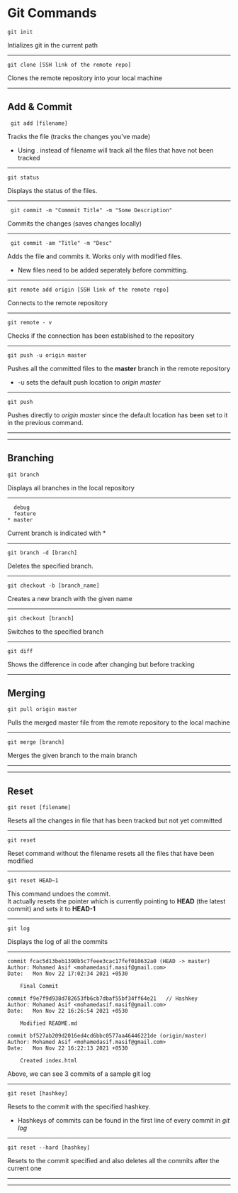 # Git Commands

```
git init
```
Intializes git in the current path

---


```
git clone [SSH link of the remote repo]
```  
Clones the remote repository into your local machine


---
## Add & Commit

```
 git add [filename]
```
Tracks the file (tracks the changes you've made)

* Using . instead of filename will track all the files that have not been tracked

---

```
git status  
```   
Displays the status of the files.

---


```
 git commit -m "Commmit Title" -m "Some Description"
```

Commits the changes (saves changes locally)

---
```
 git commit -am "Title" -m "Desc"
```

Adds the file and commits it. Works only with modified files.

  * New files need to be added seperately before committing.

---

```
git remote add origin [SSH link of the remote repo] 
```
Connects to the remote repository

---
```
git remote - v
```
Checks if the connection has been established to the repository

---
```
git push -u origin master
```

Pushes all the committed files to the **master** branch in the remote repository

 * -u sets the default push location to _origin master_
---
```
git push
```
Pushes directly to _origin master_ since the default location has been set to it in the previous command.

---
---
## Branching

```
git branch
```
Displays all branches in the local repository

---
```
  debug
  feature
* master
```
Current branch is indicated with *

---

```
git branch -d [branch]
```
Deletes the specified branch.

---
```
git checkout -b [branch_name]
```
Creates a new branch with the given name

---
```
git checkout [branch]
```
Switches to the specified branch

---
```
git diff
```
Shows the difference in code after changing but before tracking

---
## Merging


```
git pull origin master
```
Pulls the merged master file from the remote repository to the local machine


---
```
git merge [branch]
```
Merges the given branch to the main branch

---
---
## Reset

```
git reset [filename]
```
Resets all the changes in file that has been tracked but not yet committed

---
```
git reset
````
Reset command without the filename resets all the files that have been modified

---
```
git reset HEAD~1
```
This command undoes the commit.  
It actually resets the pointer which is currently pointing to **HEAD** (the latest commit) and sets it to **HEAD-1**

---
```
git log 
```
Displays the log of all the commits  

----


```
commit fcac5d13beb1390b5c7feee3cac17fef010632a0 (HEAD -> master)
Author: Mohamed Asif <mohamedasif.masif@gmail.com>
Date:   Mon Nov 22 17:02:34 2021 +0530

    Final Commit

commit f9e7f9d938d782653fb6cb7dbaf55bf34ff64e21   // Hashkey
Author: Mohamed Asif <mohamedasif.masif@gmail.com>
Date:   Mon Nov 22 16:26:54 2021 +0530

    Modified README.md

commit bf527ab209d2016ed4cd6bbc0577aa46446221de (origin/master)
Author: Mohamed Asif <mohamedasif.masif@gmail.com>
Date:   Mon Nov 22 16:22:13 2021 +0530

    Created index.html
```
Above, we can see 3 commits of a sample git log

---
```
git reset [hashkey]
```
Resets to the commit with the specified hashkey.  
 * Hashkeys of commits can be found in the first line of every commit in _git log_

---
```
git reset --hard [hashkey]
```
Resets to the commit specified and also deletes all the commits after the current one
___
---
